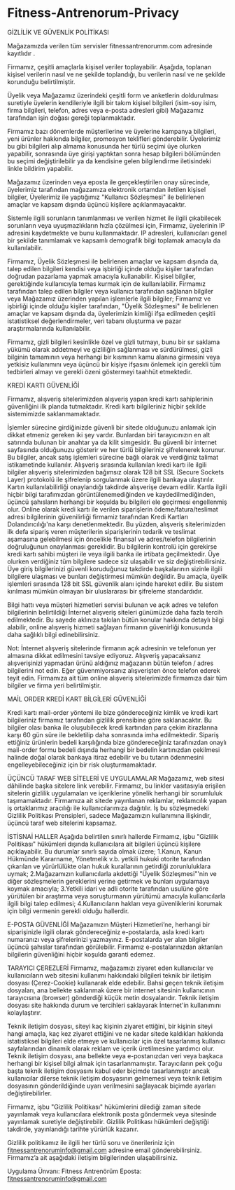 # Fitness-Antrenorum-Privacy
GİZLİLİK VE GÜVENLİK POLİTİKASI
 
Mağazamızda verilen tüm servisler fitnessantrenorumm.com adresinde kayıtlıdır .

Firmamız, çeşitli amaçlarla kişisel veriler toplayabilir. Aşağıda, toplanan kişisel verilerin nasıl ve ne şekilde toplandığı, bu verilerin nasıl ve ne şekilde korunduğu belirtilmiştir. 

Üyelik veya Mağazamız üzerindeki çeşitli form ve anketlerin doldurulması suretiyle üyelerin kendileriyle ilgili bir takım kişisel bilgileri (isim-soy isim, firma bilgileri, telefon, adres veya e-posta adresleri gibi) Mağazamız tarafından işin doğası gereği toplanmaktadır. 

Firmamız bazı dönemlerde müşterilerine ve üyelerine kampanya bilgileri, yeni ürünler hakkında bilgiler, promosyon teklifleri gönderebilir. Üyelerimiz bu gibi bilgileri alıp almama konusunda her türlü seçimi üye olurken yapabilir, sonrasında üye girişi yaptıktan sonra hesap bilgileri bölümünden bu seçimi değiştirilebilir ya da kendisine gelen bilgilendirme iletisindeki linkle bildirim yapabilir. 

Mağazamız üzerinden veya eposta ile gerçekleştirilen onay sürecinde, üyelerimiz tarafından mağazamıza elektronik ortamdan iletilen kişisel bilgiler, Üyelerimiz ile yaptığımız "Kullanıcı Sözleşmesi" ile belirlenen amaçlar ve kapsam dışında üçüncü kişilere açıklanmayacaktır.

Sistemle ilgili sorunların tanımlanması ve verilen hizmet ile ilgili çıkabilecek sorunların veya uyuşmazlıkların hızla çözülmesi için, Firmamız, üyelerinin IP adresini kaydetmekte ve bunu kullanmaktadır. IP adresleri, kullanıcıları genel bir şekilde tanımlamak ve kapsamlı demografik bilgi toplamak amacıyla da kullanılabilir.

Firmamız, Üyelik Sözleşmesi ile belirlenen amaçlar ve kapsam dışında da, talep edilen bilgileri kendisi veya işbirliği içinde olduğu kişiler tarafından doğrudan pazarlama yapmak amacıyla kullanabilir.  Kişisel bilgiler, gerektiğinde kullanıcıyla temas kurmak için de kullanılabilir. Firmamız tarafından talep edilen bilgiler veya kullanıcı tarafından sağlanan bilgiler veya Mağazamız üzerinden yapılan işlemlerle ilgili bilgiler; Firmamız ve işbirliği içinde olduğu kişiler tarafından, "Üyelik Sözleşmesi" ile belirlenen amaçlar ve kapsam dışında da, üyelerimizin kimliği ifşa edilmeden çeşitli istatistiksel değerlendirmeler, veri tabanı oluşturma ve pazar araştırmalarında kullanılabilir.

Firmamız, gizli bilgileri kesinlikle özel ve gizli tutmayı, bunu bir sır saklama yükümü olarak addetmeyi ve gizliliğin sağlanması ve sürdürülmesi, gizli bilginin tamamının veya herhangi bir kısmının kamu alanına girmesini veya yetkisiz kullanımını veya üçüncü bir kişiye ifşasını önlemek için gerekli tüm tedbirleri almayı ve gerekli özeni göstermeyi taahhüt etmektedir.
 
KREDİ KARTI GÜVENLİĞİ
 
Firmamız, alışveriş sitelerimizden alışveriş yapan kredi kartı sahiplerinin güvenliğini ilk planda tutmaktadır. Kredi kartı bilgileriniz hiçbir şekilde sistemimizde saklanmamaktadır.
 
İşlemler sürecine girdiğinizde güvenli bir sitede olduğunuzu anlamak için dikkat etmeniz gereken iki şey vardır. Bunlardan biri tarayıcınızın en alt satırında bulunan bir anahtar ya da kilit simgesidir. Bu güvenli bir internet sayfasında olduğunuzu gösterir ve her türlü bilgileriniz şifrelenerek korunur. Bu bilgiler, ancak satış işlemleri sürecine bağlı olarak ve verdiğiniz talimat istikametinde kullanılır. Alışveriş sırasında kullanılan kredi kartı ile ilgili bilgiler alışveriş sitelerimizden bağımsız olarak 128 bit SSL (Secure Sockets Layer) protokolü ile şifrelenip sorgulanmak üzere ilgili bankaya ulaştırılır. Kartın kullanılabilirliği onaylandığı takdirde alışverişe devam edilir. Kartla ilgili hiçbir bilgi tarafımızdan görüntülenemediğinden ve kaydedilmediğinden, üçüncü şahısların herhangi bir koşulda bu bilgileri ele geçirmesi engellenmiş olur.
Online olarak kredi kartı ile verilen siparişlerin ödeme/fatura/teslimat adresi bilgilerinin güvenilirliği firmamiz tarafından Kredi Kartları Dolandırıcılığı'na karşı denetlenmektedir. Bu yüzden, alışveriş sitelerimizden ilk defa sipariş veren müşterilerin siparişlerinin tedarik ve teslimat aşamasına gelebilmesi için öncelikle finansal ve adres/telefon bilgilerinin doğruluğunun onaylanması gereklidir. Bu bilgilerin kontrolü için gerekirse kredi kartı sahibi müşteri ile veya ilgili banka ile irtibata geçilmektedir.
Üye olurken verdiğiniz tüm bilgilere sadece siz ulaşabilir ve siz değiştirebilirsiniz. Üye giriş bilgilerinizi güvenli koruduğunuz takdirde başkalarının sizinle ilgili bilgilere ulaşması ve bunları değiştirmesi mümkün değildir. Bu amaçla, üyelik işlemleri sırasında 128 bit SSL güvenlik alanı içinde hareket edilir. Bu sistem kırılması mümkün olmayan bir uluslararası bir şifreleme standardıdır.

Bilgi hattı veya müşteri hizmetleri servisi bulunan ve açık adres ve telefon bilgilerinin belirtildiği İnternet alışveriş siteleri günümüzde daha fazla tercih edilmektedir. Bu sayede aklınıza takılan bütün konular hakkında detaylı bilgi alabilir, online alışveriş hizmeti sağlayan firmanın güvenirliği konusunda daha sağlıklı bilgi edinebilirsiniz. 
 
Not: İnternet alışveriş sitelerinde firmanın açık adresinin ve telefonun yer almasına dikkat edilmesini tavsiye ediyoruz. Alışveriş yapacaksanız alışverişinizi yapmadan ürünü aldığınız mağazanın bütün telefon / adres bilgilerini not edin. Eğer güvenmiyorsanız alışverişten önce telefon ederek teyit edin. Firmamıza ait tüm online alışveriş sitelerimizde firmamıza dair tüm bilgiler ve firma yeri belirtilmiştir.
 
MAİL ORDER KREDİ KART BİLGİLERİ GÜVENLİĞİ
 
Kredi kartı mail-order yöntemi ile bize göndereceğiniz kimlik ve kredi kart bilgileriniz firmamız tarafından gizlilik prensibine göre saklanacaktır. Bu bilgiler olası banka ile oluşubilecek kredi kartından para çekim itirazlarına karşı 60 gün süre ile bekletilip daha sonrasında imha edilmektedir. Sipariş ettiğiniz ürünlerin bedeli karşılığında bize göndereceğiniz tarafınızdan onaylı mail-order formu bedeli dışında herhangi bir bedelin kartınızdan çekilmesi halinde doğal olarak bankaya itiraz edebilir ve bu tutarın ödenmesini engelleyebileceğiniz için bir risk oluşturmamaktadır. 


ÜÇÜNCÜ TARAF WEB SİTELERİ VE UYGULAMALAR
Mağazamız,  web sitesi dâhilinde başka sitelere link verebilir. Firmamız, bu linkler vasıtasıyla erişilen sitelerin gizlilik uygulamaları ve içeriklerine yönelik herhangi bir sorumluluk taşımamaktadır. Firmamıza ait sitede yayınlanan reklamlar, reklamcılık yapan iş ortaklarımız aracılığı ile kullanıcılarımıza dağıtılır. İş bu sözleşmedeki Gizlilik Politikası Prensipleri, sadece Mağazamızın kullanımına ilişkindir, üçüncü taraf web sitelerini kapsamaz. 

İSTİSNAİ HALLER
Aşağıda belirtilen sınırlı hallerde Firmamız, işbu "Gizlilik Politikası" hükümleri dışında kullanıcılara ait bilgileri üçüncü kişilere açıklayabilir. Bu durumlar sınırlı sayıda olmak üzere;
1.Kanun, Kanun Hükmünde Kararname, Yönetmelik v.b. yetkili hukuki otorite tarafından çıkarılan ve yürürlülükte olan hukuk kurallarının getirdiği zorunluluklara uymak;
2.Mağazamızın kullanıcılarla akdettiği "Üyelik Sözleşmesi"'nin ve diğer sözleşmelerin gereklerini yerine getirmek ve bunları uygulamaya koymak amacıyla;
3.Yetkili idari ve adli otorite tarafından usulüne göre yürütülen bir araştırma veya soruşturmanın yürütümü amacıyla kullanıcılarla ilgili bilgi talep edilmesi;
4.Kullanıcıların hakları veya güvenliklerini korumak için bilgi vermenin gerekli olduğu hallerdir. 

E-POSTA GÜVENLİĞİ
Mağazamızın Müşteri Hizmetleri’ne, herhangi bir siparişinizle ilgili olarak göndereceğiniz e-postalarda, asla kredi kartı numaranızı veya şifrelerinizi yazmayınız. E-postalarda yer alan bilgiler üçüncü şahıslar tarafından görülebilir. Firmamız e-postalarınızdan aktarılan bilgilerin güvenliğini hiçbir koşulda garanti edemez.

TARAYICI ÇEREZLERİ 
Firmamız, mağazamızı ziyaret eden kullanıcılar ve kullanıcıların web sitesini kullanımı hakkındaki bilgileri teknik bir iletişim dosyası (Çerez-Cookie) kullanarak elde edebilir. Bahsi geçen teknik iletişim dosyaları, ana bellekte saklanmak üzere bir internet sitesinin kullanıcının tarayıcısına (browser) gönderdiği küçük metin dosyalarıdır. Teknik iletişim dosyası site hakkında durum ve tercihleri saklayarak İnternet'in kullanımını kolaylaştırır.

Teknik iletişim dosyası,  siteyi kaç kişinin ziyaret ettiğini, bir kişinin siteyi hangi amaçla, kaç kez ziyaret ettiğini ve ne kadar sitede kaldıkları hakkında istatistiksel bilgileri elde etmeye ve kullanıcılar için özel tasarlanmış kullanıcı sayfalarından  dinamik olarak reklam ve içerik üretilmesine yardımcı olur. Teknik iletişim dosyası, ana bellekte veya e-postanızdan veri veya başkaca herhangi bir kişisel bilgi almak için tasarlanmamıştır. Tarayıcıların pek çoğu başta teknik iletişim dosyasını kabul eder biçimde tasarlanmıştır ancak kullanıcılar dilerse teknik iletişim dosyasının gelmemesi veya teknik iletişim dosyasının gönderildiğinde uyarı verilmesini sağlayacak biçimde ayarları değiştirebilirler.

Firmamız, işbu "Gizlilik Politikası" hükümlerini dilediği zaman sitede yayınlamak veya kullanıcılara elektronik posta göndermek veya sitesinde yayınlamak suretiyle değiştirebilir. Gizlilik Politikası hükümleri değiştiği takdirde, yayınlandığı tarihte yürürlük kazanır.

Gizlilik politikamız ile ilgili her türlü soru ve önerileriniz için fitnessantrenoruminfo@gmail.com adresine email gönderebilirsiniz. Firmamız’a ait aşağıdaki iletişim bilgilerinden ulaşabilirsiniz.

Uygulama Ünvanı: Fitness Antrenörüm
Eposta: fitnessantrenoruminfo@gmail.com

